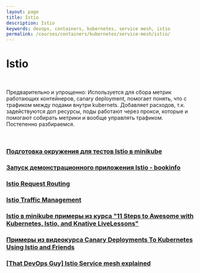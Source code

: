 ```yaml
---
layout: page
title: Istio
description: Istio
keywords: devops, containers, kubernetes, service mesh, istio
permalink: /courses/containers/kubernetes/service-mesh/istio/
---
```


# Istio

<br/>

Предварительно и упрощенно: Используется для сбора метрик работающих контейнеров, canary deployment, помогает понять, что с трафиком между подами внутри kubernets. Добавляет расходов, т.к. задействуются доп ресурсы, поды работают через прокси, которые и помогают собирать метрики и вообще управлять трафиком. Постепенно разбираемся.

<br/>

### [Подготовка окружения для тестов Istio в minikube](//gitops.ru/containers/kubernetes/tools/service-mesh/istio/setup/)

### [Запуск демонстрационного приложения Istio - bookinfo](//gitops.ru/containers/kubernetes/tools/service-mesh/istio/bookinfo/)

### [Istio Request Routing](/courses/containers/kubernetes/service-mesh/istio/request-routing/)

### [Istio Traffic Management](/courses/containers/kubernetes/service-mesh/istio/traffic-management/)

### [Istio в minikube примеры из курса "11 Steps to Awesome with Kubernetes, Istio, and Knative LiveLessons"](/courses/containers/kubernetes/service-mesh/istio/minikube/11-steps-to-awesome-with-kubernetes/)

### [Примеры из видеокурса Canary Deployments To Kubernetes Using Istio and Friends](/courses/containers/kubernetes/service-mesh/istio/canary-deployments/)

### [[That DevOps Guy] Istio Service mesh explained](/courses/containers/kubernetes/service-mesh/istio/istio-service-mesh-explained/)
